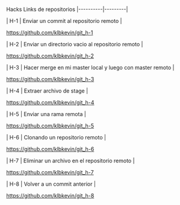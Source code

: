 Hacks Links de repositorios
|----------|---------|

| H-1      | Enviar un commit al repositorio remoto |

https://github.com/klbkevin/git_h-1

| H-2      | Enviar un directorio vacio al repositorio remoto |

https://github.com/klbkevin/git_h-2

| H-3      | Hacer merge en mi master local y luego con master remoto | 

https://github.com/klbkevin/git_h-3

| H-4      | Extraer archivo de stage |

https://github.com/klbkevin/git_h-4

| H-5      | Enviar una rama remota  |

https://github.com/klbkevin/git_h-5

| H-6      | Clonando un repositorio remoto |

https://github.com/klbkevin/git_h-6

| H-7      | Eliminar un archivo en el repositorio remoto | 

https://github.com/klbkevin/git_h-7

| H-8      | Volver a un commit anterior                  |

https://github.com/klbkevin/git_h-8
